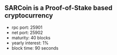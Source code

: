 SARCoin is a Proof-of-Stake based cryptocurrency
------------------------------------------------

* rpc port: 25901
* net port: 25902
* maturity: 40 blocks
* yearly interest: 1%
* block time: 90 seconds


